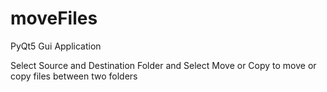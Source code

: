 # moveFiles
PyQt5 Gui Application 


Select Source and Destination Folder and Select Move or Copy to move or copy files between two folders
